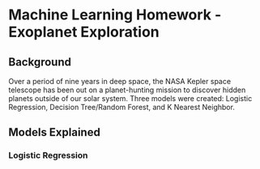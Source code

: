 # Machine Learning Homework - Exoplanet Exploration

## Background
Over a period of nine years in deep space, the NASA Kepler space telescope has been out on a planet-hunting mission to discover hidden planets outside of our solar system. Three models were created: Logistic Regression, Decision Tree/Random Forest, and K Nearest Neighbor. 

## Models Explained
### Logistic Regression

